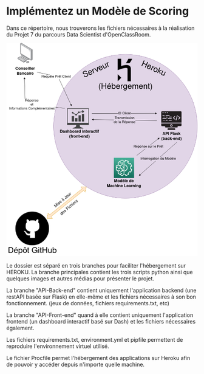 # Implémentez un Modèle de Scoring #

Dans ce répertoire, nous trouverons les fichiers nécessaires à la réalisation du Projet 7 du parcours Data Scientist d'OpenClassRoom.

![](https://github.com/Marin-GHUB/P7_DUCHEMIN_Marin/blob/main/Media/Project%20Diagram.png?raw=true)

Le dossier est séparé en trois branches pour faciliter l'hébergement sur HEROKU. La branche principales contient les trois scripts python ainsi que quelques images et autres médias pour présenter le projet. 

La branche "API-Back-end" contient uniquement l'application backend (une restAPI basée sur Flask) en elle-même et les fichiers nécessaires à son bon fonctionnement. (jeux de données, fichiers requirements.txt, etc)

La branche "API-Front-end" quand à elle contient uniquement l'application frontend (un dashboard interactif basé sur Dash) et les fichiers nécessaires également.

Les fichiers requirements.txt, environment.yml et pipfile permettent de reproduire l'environnement virtuel utilisé.

Le fichier Procfile permet l'hébergement des applications sur Heroku afin de pouvoir y accéder depuis n'importe quelle machine.
